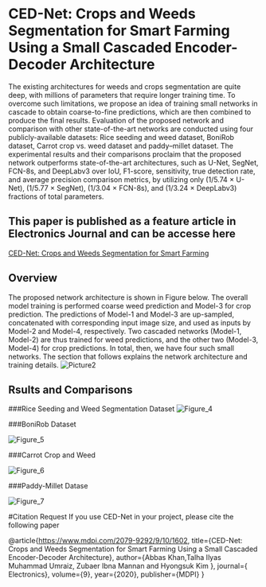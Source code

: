 # CED-Net: Crops and Weeds Segmentation for Smart Farming Using a Small Cascaded Encoder-Decoder Architecture
The existing architectures for weeds and crops segmentation are quite deep, with millions of parameters that require longer training time. To overcome such limitations, we propose an idea of training small networks in cascade to obtain coarse-to-fine predictions, which are then combined to produce the final results.  Evaluation of the proposed network and comparison with other state-of-the-art networks are conducted using four publicly-available datasets: Rice seeding and weed dataset, BoniRob dataset, Carrot crop vs. weed dataset and paddy–millet dataset. The experimental results and their comparisons proclaim that the proposed network outperforms state-of-the-art architectures, such as U-Net, SegNet, FCN-8s, and DeepLabv3 over IoU, F1-score, sensitivity, true detection rate, and average precision comparison metrics, by utilizing only (1/5.74 × U-Net), (1/5.77 × SegNet), (1/3.04 × FCN-8s), and (1/3.24 × DeepLabv3)  fractions of total parameters. 
## This paper is published as a feature article in Electronics Journal and can be accesse here 
[CED-Net: Crops and Weeds Segmentation for Smart Farming](https://www.mdpi.com/2079-9292/9/10/1602)
## Overview
The proposed network architecture is shown in Figure below. The overall model training is performed
coarse weed prediction and Model-3 for crop prediction. The predictions of Model-1 and Model-3
are up-sampled, concatenated with corresponding input image size, and used as inputs by Model-2
and Model-4, respectively. Two cascaded networks (Model-1, Model-2) are thus trained for weed
predictions, and the other two (Model-3, Model-4) for crop predictions. In total, then, we have four
such small networks. The section that follows explains the network architecture and training details.
![Picture2](https://user-images.githubusercontent.com/56618776/98434177-c6985f00-2110-11eb-8104-25e618f122c3.png)
## Rsults and Comparisons
###Rice Seeding and Weed Segmentation Dataset
![Figure_4](https://user-images.githubusercontent.com/56618776/98434314-e54b2580-2111-11eb-98bd-268b92bba7c6.png)

###BoniRob Dataset

![Figure_5](https://user-images.githubusercontent.com/56618776/98434315-e7ad7f80-2111-11eb-946d-d73e8c72b588.png)

###Carrot Crop and Weed

![Figure_6](https://user-images.githubusercontent.com/56618776/98434317-e9774300-2111-11eb-9640-6e1fd8d85e02.png)

###Paddy-Millet Datase

![Figure_7](https://user-images.githubusercontent.com/56618776/98434321-ebd99d00-2111-11eb-827b-9f06aa6f62b9.png)


#Citation Request
If you use CED-Net in your project, please cite the following paper

@article{https://www.mdpi.com/2079-9292/9/10/1602,
  title={CED-Net: Crops and Weeds Segmentation for Smart
Farming Using a Small Cascaded
Encoder-Decoder Architecture},
  author={Abbas Khan,Talha Ilyas Muhammad Umraiz, Zubaer Ibna Mannan and
Hyongsuk Kim },
  journal={ Electronics},
  volume={9},
  year={2020},
  publisher={MDPI}
}
